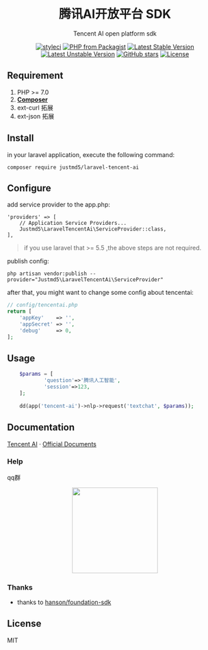 <h1 align="center">腾讯AI开放平台 SDK</h1>

<p align="center">Tencent AI open platform sdk</p>

<p align="center">
<a href="https://styleci.io/repos/138533744"><img src="https://styleci.io/repos/138533744/shield?branch=master" alt="styleci"></a>
<a href="https://packagist.org/packages/justmd5/laravel-tencent-ai"><img src="https://img.shields.io/packagist/php-v/justmd5/laravel-tencent-ai.svg" alt="PHP from Packagist"></a>
<a href="https://packagist.org/packages/justmd5/laravel-tencent-ai"><img src="https://poser.pugx.org/justmd5/laravel-tencent-ai/v/stable.svg" alt="Latest Stable Version"></a>
<a href="https://packagist.org/packages/justmd5/laravel-tencent-ai"><img src="https://poser.pugx.org/justmd5/laravel-tencent-ai/v/unstable.svg" alt="Latest Unstable Version"></a>
<a href="https://packagist.org/packages/justmd5/laravel-tencent-ai"><img src="https://img.shields.io/github/stars/justmd5/laravel-tencent-ai.svg?style=social&label=Stars" alt="GitHub stars"></a>
<a href="https://packagist.org/packages/justmd5/laravel-tencent-ai"><img src="https://img.shields.io/github/license/justmd5/laravel-tencent-ai.svg" alt="License"></a>
</p>

## Requirement
1. PHP >= 7.0
2. **[Composer](https://getcomposer.org/)**
3. ext-curl 拓展
4. ext-json 拓展

## Install
in your laravel application, execute the following command:

`composer require justmd5/laravel-tencent-ai`
## Configure
add service provider to the app.php:

```
'providers' => [
    // Application Service Providers...
    Justmd5\LaravelTencentAi\ServiceProvider::class,
],
```
> if you use laravel that >= 5.5 ,the above steps are not required.

publish config:
```shell
php artisan vendor:publish --provider="Justmd5\LaravelTencentAi\ServiceProvider"
```

after that, you might want to change some config about tencentai:
```php
// config/tencentai.php
return [
    'appKey'    => '',
    'appSecret' => '',
    'debug'     => 0,
];
```

## Usage

```php
    $params = [
            'question'=>'腾讯人工智能',
            'session'=>123,
    ];
    
    dd(app('tencent-ai')->nlp->request('textchat', $params));

```

## Documentation
[Tencent AI](https://ai.qq.com)  · [Official Documents](https://ai.qq.com/doc/index.shtml)
### Help
qq群

<p align="center">
<img width="200" src="https://ws1.sinaimg.cn/mw690/bc1dfc6agy1fsmg3zak6cj20f00kk7ei.jpg">
</p>


### Thanks

- thanks to [hanson/foundation-sdk](https://github.com/Hanson/foundation-sdk)

## License

MIT

